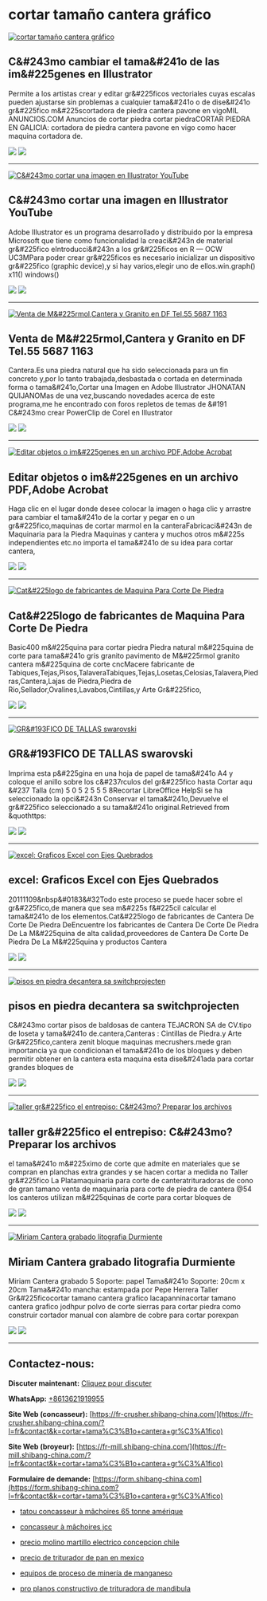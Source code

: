 # cortar tamaño cantera gráfico

<a href="https://swt.shibang-china.com/?l=fr&img&k=cortar+tama%C3%B1o+cantera+gr%C3%A1fico" target="_blank">![cortar tamaño cantera gráfico](http://static.shibang-china.com/all-800x300/587.jpg)</a>

## C&#243mo cambiar el tama&#241o de las im&#225genes en Illustrator
Permite a los artistas crear y editar gr&#225ficos vectoriales cuyas escalas pueden ajustarse sin problemas a cualquier tama&#241o o de dise&#241o gr&#225fico m&#225scortadora de piedra cantera pavone en vigoMIL ANUNCIOS.COM Anuncios de cortar piedra cortar piedraCORTAR PIEDRA EN GALICIA: cortadora de piedra cantera pavone en vigo como hacer maquina cortadora de.


<a href="https://whatsapp.shibangsoft.com/WhatsApp.php" target="_blank" title="WhatsApp">![](http://static.shibang-china.com/icon/whatsapp.png)</a> <a href="https://swt.shibang-china.com/?l=fr&icon&k=cortar+tama%C3%B1o+cantera+gr%C3%A1fico" target="_blank">![](http://static.shibang-china.com/icon/chat-fr.png)</a>

---

<a href="https://swt.shibang-china.com/?l=fr&img&k=cortar+tama%C3%B1o+cantera+gr%C3%A1fico" target="_blank">![C&#243mo cortar una imagen en Illustrator YouTube](http://static.shibang-china.com/all-800x300/1325.jpg)</a>

## C&#243mo cortar una imagen en Illustrator YouTube
Adobe Illustrator es un programa desarrollado y distribuido por la empresa Microsoft que tiene como funcionalidad la creaci&#243n de material gr&#225fico eIntroducci&#243n a los gr&#225ficos en R — OCW UC3MPara poder crear gr&#225ficos es necesario inicializar un dispositivo gr&#225fico (graphic device),y si hay varios,elegir uno de ellos.win.graph() x11() windows()


<a href="https://whatsapp.shibangsoft.com/WhatsApp.php" target="_blank" title="WhatsApp">![](http://static.shibang-china.com/icon/whatsapp.png)</a> <a href="https://swt.shibang-china.com/?l=fr&icon&k=cortar+tama%C3%B1o+cantera+gr%C3%A1fico" target="_blank">![](http://static.shibang-china.com/icon/chat-fr.png)</a>

---

<a href="https://swt.shibang-china.com/?l=fr&img&k=cortar+tama%C3%B1o+cantera+gr%C3%A1fico" target="_blank">![Venta de M&#225rmol,Cantera y Granito en DF Tel.55 5687 1163](http://static.shibang-china.com/all-800x300/692.jpg)</a>

## Venta de M&#225rmol,Cantera y Granito en DF Tel.55 5687 1163
Cantera.Es una piedra natural que ha sido seleccionada para un fin concreto y,por lo tanto trabajada,desbastada o cortada en determinada forma o tama&#241o,Cortar una Imagen en Adobe Illustrator JHONATAN QUIJANOMas de una vez,buscando novedades acerca de este programa,me he encontrado con foros repletos de temas de &#191 C&#243mo crear PowerClip de Corel en Illustrator


<a href="https://whatsapp.shibangsoft.com/WhatsApp.php" target="_blank" title="WhatsApp">![](http://static.shibang-china.com/icon/whatsapp.png)</a> <a href="https://swt.shibang-china.com/?l=fr&icon&k=cortar+tama%C3%B1o+cantera+gr%C3%A1fico" target="_blank">![](http://static.shibang-china.com/icon/chat-fr.png)</a>

---

<a href="https://swt.shibang-china.com/?l=fr&img&k=cortar+tama%C3%B1o+cantera+gr%C3%A1fico" target="_blank">![Editar objetos o im&#225genes en un archivo PDF,Adobe Acrobat](http://static.shibang-china.com/all-800x300/959.jpg)</a>

## Editar objetos o im&#225genes en un archivo PDF,Adobe Acrobat
Haga clic en el lugar donde desee colocar la imagen o haga clic y arrastre para cambiar el tama&#241o de la cortar y pegar en o un gr&#225fico,maquinas de cortar marmol en la canteraFabricaci&#243n de Maquinaria para la Piedra Maquinas y cantera y muchos otros m&#225s independientes etc.no importa el tama&#241o de su idea para cortar cantera,


<a href="https://whatsapp.shibangsoft.com/WhatsApp.php" target="_blank" title="WhatsApp">![](http://static.shibang-china.com/icon/whatsapp.png)</a> <a href="https://swt.shibang-china.com/?l=fr&icon&k=cortar+tama%C3%B1o+cantera+gr%C3%A1fico" target="_blank">![](http://static.shibang-china.com/icon/chat-fr.png)</a>

---

<a href="https://swt.shibang-china.com/?l=fr&img&k=cortar+tama%C3%B1o+cantera+gr%C3%A1fico" target="_blank">![Cat&#225logo de fabricantes de Maquina Para Corte De Piedra](http://static.shibang-china.com/all-800x300/1195.jpg)</a>

## Cat&#225logo de fabricantes de Maquina Para Corte De Piedra
Basic400 m&#225quina para cortar piedra Piedra natural m&#225quina de corte para tama&#241o gris granito pavimento de M&#225rmol granito cantera m&#225quina de corte cncMacere fabricante de Tabiques,Tejas,Pisos,TalaveraTabiques,Tejas,Losetas,Celosias,Talavera,Piedras,Cantera,Lajas de Piedra,Piedra de Rio,Sellador,Ovalines,Lavabos,Cintillas,y Arte Gr&#225fico,


<a href="https://whatsapp.shibangsoft.com/WhatsApp.php" target="_blank" title="WhatsApp">![](http://static.shibang-china.com/icon/whatsapp.png)</a> <a href="https://swt.shibang-china.com/?l=fr&icon&k=cortar+tama%C3%B1o+cantera+gr%C3%A1fico" target="_blank">![](http://static.shibang-china.com/icon/chat-fr.png)</a>

---

<a href="https://swt.shibang-china.com/?l=fr&img&k=cortar+tama%C3%B1o+cantera+gr%C3%A1fico" target="_blank">![GR&#193FICO DE TALLAS swarovski](http://static.shibang-china.com/all-800x300/1488.jpg)</a>

## GR&#193FICO DE TALLAS swarovski
Imprima esta p&#225gina en una hoja de papel de tama&#241o A4 y coloque el anillo sobre los c&#237rculos del gr&#225fico hasta Cortar aqu &#237 Talla (cm) 5 0 5 2 5 5 5 8Recortar LibreOffice HelpSi se ha seleccionado la opci&#243n Conservar el tama&#241o,Devuelve el gr&#225fico seleccionado a su tama&#241o original.Retrieved from &quothttps:


<a href="https://whatsapp.shibangsoft.com/WhatsApp.php" target="_blank" title="WhatsApp">![](http://static.shibang-china.com/icon/whatsapp.png)</a> <a href="https://swt.shibang-china.com/?l=fr&icon&k=cortar+tama%C3%B1o+cantera+gr%C3%A1fico" target="_blank">![](http://static.shibang-china.com/icon/chat-fr.png)</a>

---

<a href="https://swt.shibang-china.com/?l=fr&img&k=cortar+tama%C3%B1o+cantera+gr%C3%A1fico" target="_blank">![excel: Graficos Excel con Ejes Quebrados](http://static.shibang-china.com/all-800x300/144.jpg)</a>

## excel: Graficos Excel con Ejes Quebrados
20111109&nbsp&#0183&#32Todo este proceso se puede hacer sobre el gr&#225fico,de manera que sea m&#225s f&#225cil calcular el tama&#241o de los elementos.Cat&#225logo de fabricantes de Cantera De Corte De Piedra DeEncuentre los fabricantes de Cantera De Corte De Piedra De La M&#225quina de alta calidad,proveedores de Cantera De Corte De Piedra De La M&#225quina y productos Cantera


<a href="https://whatsapp.shibangsoft.com/WhatsApp.php" target="_blank" title="WhatsApp">![](http://static.shibang-china.com/icon/whatsapp.png)</a> <a href="https://swt.shibang-china.com/?l=fr&icon&k=cortar+tama%C3%B1o+cantera+gr%C3%A1fico" target="_blank">![](http://static.shibang-china.com/icon/chat-fr.png)</a>

---

<a href="https://swt.shibang-china.com/?l=fr&img&k=cortar+tama%C3%B1o+cantera+gr%C3%A1fico" target="_blank">![pisos en piedra decantera sa switchprojecten](http://static.shibang-china.com/all-800x300/798.jpg)</a>

## pisos en piedra decantera sa switchprojecten
C&#243mo cortar pisos de baldosas de cantera TEJACRON SA de CV.tipo de loseta y tama&#241o de.cantera,Canteras : Cintillas de Piedra.y Arte Gr&#225fico,cantera zenit bloque maquinas mecrushers.mede gran importancia ya que condicionan el tama&#241o de los bloques y deben permitir obtener en la cantera esta maquina esta dise&#241ada para cortar grandes bloques de


<a href="https://whatsapp.shibangsoft.com/WhatsApp.php" target="_blank" title="WhatsApp">![](http://static.shibang-china.com/icon/whatsapp.png)</a> <a href="https://swt.shibang-china.com/?l=fr&icon&k=cortar+tama%C3%B1o+cantera+gr%C3%A1fico" target="_blank">![](http://static.shibang-china.com/icon/chat-fr.png)</a>

---

<a href="https://swt.shibang-china.com/?l=fr&img&k=cortar+tama%C3%B1o+cantera+gr%C3%A1fico" target="_blank">![taller gr&#225fico el entrepiso: C&#243mo? Preparar los archivos](http://static.shibang-china.com/all-800x300/1386.jpg)</a>

## taller gr&#225fico el entrepiso: C&#243mo? Preparar los archivos
el tama&#241o m&#225ximo de corte que admite en materiales que se compran en planchas extra grandes y se hacen cortar a medida no Taller gr&#225fico La Platamaquinaria para corte de canteratrituradoras de cono de gran tamano venta de maquinaria para corte de piedra de cantera @54 los canteros utilizan m&#225quinas de corte para cortar bloques de


<a href="https://whatsapp.shibangsoft.com/WhatsApp.php" target="_blank" title="WhatsApp">![](http://static.shibang-china.com/icon/whatsapp.png)</a> <a href="https://swt.shibang-china.com/?l=fr&icon&k=cortar+tama%C3%B1o+cantera+gr%C3%A1fico" target="_blank">![](http://static.shibang-china.com/icon/chat-fr.png)</a>

---

<a href="https://swt.shibang-china.com/?l=fr&img&k=cortar+tama%C3%B1o+cantera+gr%C3%A1fico" target="_blank">![Miriam Cantera grabado litografia Durmiente](http://static.shibang-china.com/all-800x300/1490.jpg)</a>

## Miriam Cantera grabado litografia Durmiente
Miriam Cantera grabado 5 Soporte: papel Tama&#241o Soporte: 20cm x 20cm Tama&#241o mancha: estampada por Pepe Herrera Taller Gr&#225ficocortar tamano cantera grafico lacapanninacortar tamano cantera grafico jodhpur polvo de corte sierras para cortar piedra como construir cortador manual con alambre de cobre para cortar porexpan


<a href="https://whatsapp.shibangsoft.com/WhatsApp.php" target="_blank" title="WhatsApp">![](http://static.shibang-china.com/icon/whatsapp.png)</a> <a href="https://swt.shibang-china.com/?l=fr&icon&k=cortar+tama%C3%B1o+cantera+gr%C3%A1fico" target="_blank">![](http://static.shibang-china.com/icon/chat-fr.png)</a>

---
## Contactez-nous:

**Discuter maintenant:** [Cliquez pour discuter](https://swt.shibang-china.com?l=fr&contact&k=cortar+tama%C3%B1o+cantera+gr%C3%A1fico)

**WhatsApp:**  [+8613621919955](https://whatsapp.shibangsoft.com/WhatsApp.php)

**Site Web (concasseur):** [https://fr-crusher.shibang-china.com/](https://fr-crusher.shibang-china.com/?l=fr&contact&k=cortar+tama%C3%B1o+cantera+gr%C3%A1fico)

**Site Web (broyeur):** [https://fr-mill.shibang-china.com/](https://fr-mill.shibang-china.com/?l=fr&contact&k=cortar+tama%C3%B1o+cantera+gr%C3%A1fico)

**Formulaire de demande:** [https://form.shibang-china.com](https://form.shibang-china.com?l=fr&contact&k=cortar+tama%C3%B1o+cantera+gr%C3%A1fico)

* [tatou concasseur à mâchoires 65 tonne amérique](../61/tatou%20concasseur%20%C3%A0%20m%C3%A2choires%2065%20tonne%20am%C3%A9rique.md)

* [concasseur à mâchoires jcc](../61/concasseur%20%C3%A0%20m%C3%A2choires%20jcc.md)

* [precio molino martillo electrico concepcion chile](../64/precio%20molino%20martillo%20electrico%20concepcion%20chile.md)

* [precio de triturador de pan en mexico](../63/precio%20de%20triturador%20de%20pan%20en%20mexico.md)

* [equipos de proceso de minería de manganeso](../62/equipos%20de%20proceso%20de%20miner%C3%ADa%20de%20manganeso.md)

* [pro planos constructivo de trituradora de mandibula](../64/pro%20planos%20constructivo%20de%20trituradora%20de%20mandibula.md)
